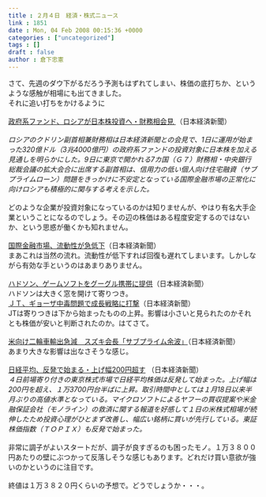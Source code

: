 ```yaml
---
title : ２月４日　経済・株式ニュース
link : 1851
date : Mon, 04 Feb 2008 00:15:36 +0000
categories : ["uncategorized"]
tags : []
draft : false
author : 倉下忠憲
---
```


さて、先週のダウ下がるだろう予測もはずれてしまい、株価の底打ちか、というような感触が相場にも出てきました。<BR>それに追い打ちをかけるように<BR><BR><A HREF="http://www.nikkei.co.jp/news/main/20080204AT2M0201X03022008.html" TARGET="_blank">政府系ファンド、ロシアが日本株投資へ・財務相会見 </A>（日本経済新聞）<BR><BR><I>ロシアのクドリン副首相兼財務相は日本経済新聞との会見で、1日に運用が始まった320億ドル（3兆4000億円）の政府系ファンドの投資対象に日本株を加える見通しを明らかにした。9日に東京で開かれる7カ国（Ｇ７）財務相・中央銀行総裁会議の拡大会合に出席する副首相は、信用力の低い個人向け住宅融資（サブプライムローン）問題をきっかけに不安定となっている国際金融市場の正常化に向けロシアも積極的に関与する考えを示した。 </I><BR><BR>どのような企業が投資対象になっているのかは知りませんが、やはり有名大手企業ということになるのでしょう。その辺の株価はある程度安定するのではないか、という思惑が働くかも知れません。<BR><BR><A HREF="http://www.nikkei.co.jp/news/keizai/20080204AT2C0200E03022008.html" TARGET="_blank">国際金融市場、流動性が急低下</A>（日本経済新聞）<BR>まあこれは当然の流れ。流動性が低下すれば回復も遅れてしまいます。しかしながら有効な手というのはあまりありません。<BR><BR><A HREF="http://www.nikkei.co.jp/news/sangyo/20080204AT1D2000M01022008.html" TARGET="_blank">ハドソン、ゲームソフトをグーグル携帯に提供</A>（日本経済新聞）<BR>ハドソンは大きく窓を開けて寄りつき。<BR><A HREF="http://www.nikkei.co.jp/news/sangyo/20080204AT1D0301303022008.html" TARGET="_blank">ＪＴ、ギョーザ中毒問題で成長戦略に打撃</A>（日本経済新聞）<BR>JTは寄りつきは下から始まったものの上昇。影響は小さいと見られたのかそれとも株価が安いと判断されたのか。はてさて。<BR><BR><A HREF="http://www.asahi.com/business/update/0202/TKY200802020204.html" TARGET="_blank">米向け二輪車輸出急減　スズキ会長「サブプライム余波」</A>（日本経済新聞）<BR>あまり大きな影響は出なさそうな感じ。<BR><BR><A HREF="http://www.nikkei.co.jp/news/main/20080204NTE2INK0204022008.html" TARGET="_blank">日経平均、反発で始まる・上げ幅200円超す</A> （日本経済新聞）<BR><I>４日前場寄り付きの東京株式市場で日経平均株価は反発して始まった。上げ幅は200円を超え、１万3700円台半ばに上昇。取引時間中としては１月18日以来半月ぶりの高値水準となっている。マイクロソフトによるヤフーの買収提案や米金融保証会社（モノライン）の救済に関する報道を好感して１日の米株式相場が続伸したため投資心理がひとまず改善し、幅広い銘柄に買いが先行している。東証株価指数（ＴＯＰＩＸ）も反発で始まった。</I> <BR><BR>非常に調子がよいスタートだが、調子が良すぎるのも困ったモノ。１万３８００円あたりの壁にぶつかって反落しそうな感じもあります。どれだけ買い意欲が強いのかというのに注目です。<BR><BR>終値は１万３８２０円くらいの予想で。どうでしょうか・・・。<BR><BR><BR><BR><br><br>
